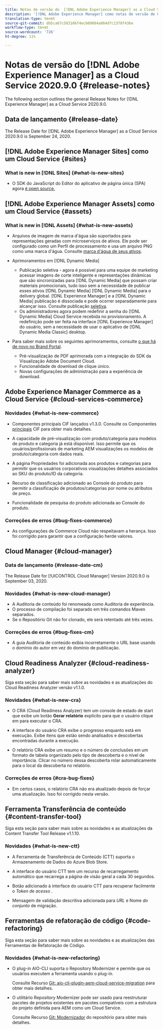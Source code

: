 ```yaml
---
title: Notas de versão do  [!DNL Adobe Experience Manager] as a Cloud Service 2020.9.0.
description: '[!DNL Adobe Experience Manager] como notas de versão de Cloud Service para 2020.9.0.'
translation-type: tm+mt
source-git-commit: db5ca67c583166f4ecb09884a064dfc1378f436e
workflow-type: tm+mt
source-wordcount: '726'
ht-degree: 11%

---
```



# Notas de versão do [!DNL Adobe Experience Manager] as a Cloud Service 2020.9.0 {#release-notes}

The following section outlines the general Release Notes for [!DNL Experience Manager] as a Cloud Service 2020.9.0.

## Data de lançamento {#release-date}

The Release Date for [!DNL Adobe Experience Manager] as a Cloud Service 2020.9.0 is September 24, 2020.

## [!DNL Adobe Experience Manager Sites] como um Cloud Service {#sites}

### What is new in [!DNL Sites] {#what-is-new-sites}

* O SDK do JavaScript do Editor do aplicativo de página única (SPA) agora [é open source.](/help/implementing/developing/spa/reference-materials.md)

## [!DNL Adobe Experience Manager Assets] como um Cloud Service {#assets}

### What is new in [!DNL Assets] {#what-is-new-assets}

* Arquivos de imagem de marca d&#39;água são suportados para representações geradas com microserviços de ativos. Ele pode ser configurado como um Perfil de processamento e usa um arquivo PNG como uma marca d&#39;água. Consulte [marca d&#39;água de seus ativos](/help/assets/watermark-assets.md).

* Aprimoramentos em [!DNL Dynamic Media]

   * Publicação seletiva - agora é possível para uma equipe de marketing acessar imagens de corte inteligente e representações dinâmicas que são sincronizadas para [!DNL Dynamic Media] que possam criar materiais promocionais, tudo isso sem a necessidade de publicar esses ativos [!DNL Dynamic Media] [!DNL Dynamic Media] para o delivery global. [!DNL Experience Manager] e a [!DNL Dynamic Media] publicação é dissociada e pode ocorrer separadamente para alcançar isso. Consulte publicação [seletiva](/help/assets/dynamic-media/selective-publishing.md).
   * Os administradores agora podem redefinir a senha do [!DNL Dynamic Media] Cloud Service recebida no provisionamento. A redefinição pode ser feita na interface [!DNL Experience Manager] do usuário, sem a necessidade de usar o aplicativo de [!DNL Dynamic Media Classic] desktop.

* Para saber mais sobre os seguintes aprimoramentos, consulte [o que há de novo no Brand Portal](https://docs.adobe.com/content/help/en/experience-manager-brand-portal/using/introduction/whats-new.html).

   * Pré-visualização de PDF aprimorada com a integração do SDK da Visualização Adobe Document Cloud.
   * Funcionalidade de download de clique único.
   * Novas configurações de administração para a experiência de download.

<!--
### Bugs Fixed {#bugs-fixed-assets}

TBD: list of Assets aaCS bugs that are fixed.
-->

## Adobe Experience Manager Commerce as a Cloud Service {#cloud-services-commerce}

### Novidades {#what-is-new-commerce}

* Componentes principais CIF lançados v1.3.0. Consulte os Componentes [principais](https://github.com/adobe/aem-core-cif-components/releases/tag/core-cif-components-reactor-1.3.0) CIF para obter mais detalhes.

* A capacidade de pré-visualização com produto/categoria para modelos de produto e categoria já está disponível. Isso permite que os usuários/profissionais de marketing AEM visualizações os modelos de produto/categoria com dados reais.

* A página Propriedades foi adicionada aos produtos e categorias para permitir que os usuários corporativos visualizações detalhes associados ao SKU do produto/ID da categoria.

* Recurso de classificação adicionado ao Console do produto para permitir a classificação de produtos/categorias por nome ou atributos de preço.

* Funcionalidade de pesquisa do produto adicionada ao Console do produto.

### Correções de erros {#bug-fixes-commerce}

* As configurações de Commerce Cloud não respeitavam a herança. Isso foi corrigido para garantir que a configuração herde valores.

## Cloud Manager {#cloud-manager}

### Data de lançamento {#release-date-cm}

The Release Date for [!UICONTROL Cloud Manager] Version 2020.9.0 is September 03, 2020.

### Novidades {#what-is-new-cloud-manager}

* A Auditoria de conteúdo foi renomeada como Auditoria de experiência.
* O processo de compilação foi separado em três comandos Maven separados.
* Se o Repositório Git não for clonado, ele será retentado até três vezes.

### Correções de erros {#bug-fixes-cm}

* A guia Auditoria de conteúdo exibia incorretamente o URL base usando o domínio do autor em vez do domínio de publicação.

## Cloud Readiness Analyzer {#cloud-readiness-analyzer}

Siga esta seção para saber mais sobre as novidades e as atualizações do Cloud Readiness Analyzer versão v1.1.0.

### Novidades {#what-is-new-cra}

* O CRA (Cloud Readiness Analyzer) tem um console de estado de start que exibe um botão **Gerar relatório** explícito para que o usuário clique em para executar o CRA.

* A interface do usuário CRA exibe o progresso enquanto está em execução. Exibe itens que estão sendo analisados e descobertas encontradas durante a execução.

* O relatório CRA exibe um resumo e o número de conclusões em um formato de tabela organizado pelo tipo de descoberta e o nível de importância. Clicar no número dessa descoberta rolar automaticamente para o local da descoberta no relatório.

### Correções de erros {#cra-bug-fixes}

* Em certos casos, o relatório CRA não era atualizado depois de forçar uma atualização. Isso foi corrigido nesta versão.

## Ferramenta Transferência de conteúdo {#content-transfer-tool}

Siga esta seção para saber mais sobre as novidades e as atualizações da Content Transfer Tool Release v1.1.10.

### Novidades {#what-is-new-ctt}

* A Ferramenta de Transferência de Conteúdo (CTT) suporta o Armazenamento de Dados do Azure Blob Store.

* A interface do usuário CTT tem um recurso de recarregamento automático que recarrega a página de visão geral a cada 30 segundos.

* Botão adicionado à interface do usuário CTT para recuperar facilmente o *Token de acesso* .

* Mensagem de validação descritiva adicionada para *URL* e Nome *do conjunto* de migração.

## Ferramentas de refatoração de código {#code-refactoring}

Siga esta seção para saber mais sobre as novidades e as atualizações das Ferramentas de Refatoração de Código.

### Novidades {#what-is-new-refactoring}

* O plug-in AIO-CLI suporta o Repository Modernizer e permite que os usuários executem a ferramenta usando o plug-in.

   Consulte Recurso [Git: aio-cli-plugin-aem-cloud-service-migration](https://github.com/adobe/aio-cli-plugin-aem-cloud-service-migration) para obter mais detalhes.

* O utilitário Repository Modernizer pode ser usado para reestruturar pacotes de projetos existentes em pacotes compatíveis com a estrutura do projeto definida para AEM como um Cloud Service.

   Consulte Recurso [Git: Modernizador](https://github.com/adobe/aem-cloud-service-source-migration/tree/master/packages/repository-modernizer) do repositório para obter mais detalhes.

